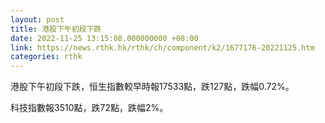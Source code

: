 ```yaml
---
layout: post
title: 港股下午初段下跌
date: 2022-11-25 13:15:08.000000000 +08:00
link: https://news.rthk.hk/rthk/ch/component/k2/1677176-20221125.htm
categories: rthk
---
```


港股下午初段下跌，恒生指數較早時報17533點，跌127點，跌幅0.72%。

科技指數報3510點，跌72點，跌幅2%。
